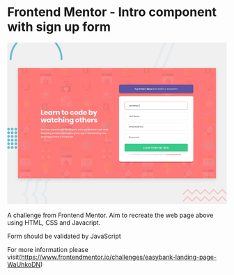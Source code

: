 # Frontend Mentor - Intro component with sign up form

![Design preview for the Intro component with sign up form coding challenge](./design/desktop-preview.jpg)

A challenge from Frontend Mentor. Aim to recreate the web page above using HTML, CSS and Javacript.

Form should be validated by JavaScript

For more information please visit(https://www.frontendmentor.io/challenges/easybank-landing-page-WaUhkoDN)
